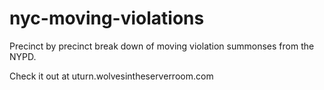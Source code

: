 nyc-moving-violations
=====================

Precinct by precinct break down of moving violation summonses from the NYPD.

Check it out at uturn.wolvesintheserverroom.com
